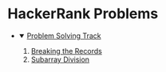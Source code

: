 # HackerRank Problems
* <details open>
   <summary> <a href="https://www.hackerrank.com/domains/algorithms">Problem Solving Track</a> 
   </summary>

   1. [Breaking the Records](ProblemSolving/Breaking_the_Records.cpp)
   2. [Subarray Division](ProblemSolving/Subarray_Division.cpp)

   </details>
